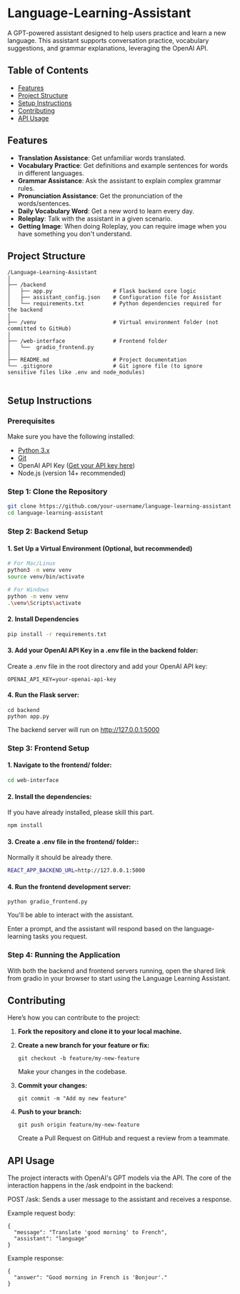# Language-Learning-Assistant

A GPT-powered assistant designed to help users practice and learn a new language. This assistant supports conversation practice, vocabulary suggestions, and grammar explanations, leveraging the OpenAI API.

## Table of Contents

- [Features](#features)
- [Project Structure](#project-structure)
- [Setup Instructions](#setup-instructions)
- [Contributing](#contributing)
- [API Usage](#api-usage)

## Features

- **Translation Assistance**: Get unfamiliar words translated.
- **Vocabulary Practice**: Get definitions and example sentences for words in different languages.
- **Grammar Assistance**: Ask the assistant to explain complex grammar rules.
- **Pronunciation Assistance**: Get the pronunciation of the words/sentences.
- **Daily Vocabulary Word**: Get a new word to learn every day.
- **Roleplay**: Talk with the assistant in a given scenario.
- **Getting Image**: When doing Roleplay, you can require image when you have something you don't understand.

## Project Structure

```
/Language-Learning-Assistant
│
├── /backend
│   ├── app.py                   # Flask backend core logic
│   ├── assistant_config.json    # Configuration file for Assistant
│   └── requirements.txt         # Python dependencies required for the backend
│
├── /venv                        # Virtual environment folder (not committed to GitHub)
│
├── /web-interface               # Frontend folder
│   └──  gradio_frontend.py
│
├── README.md                    # Project documentation
└── .gitignore                   # Git ignore file (to ignore sensitive files like .env and node_modules)


```

## Setup Instructions

### Prerequisites

Make sure you have the following installed:

- [Python 3.x](https://www.python.org/downloads/)
- [Git](https://git-scm.com/)
- OpenAI API Key ([Get your API key here](https://platform.openai.com/account/api-keys))
- Node.js (version 14+ recommended)

### Step 1: Clone the Repository

```bash
git clone https://github.com/your-username/language-learning-assistant.git
cd language-learning-assistant
```

### Step 2: Backend Setup

#### 1. Set Up a Virtual Environment (Optional, but recommended)

```bash
# For Mac/Linux
python3 -m venv venv
source venv/bin/activate

# For Windows
python -m venv venv
.\venv\Scripts\activate
```

#### 2. Install Dependencies

```bash
pip install -r requirements.txt
```

#### 3. Add your OpenAI API Key in a .env file in the backend folder:

Create a .env file in the root directory and add your OpenAI API key:

```
OPENAI_API_KEY=your-openai-api-key
```

#### 4. Run the Flask server:

```
cd backend
python app.py
```

The backend server will run on http://127.0.0.1:5000

### Step 3: Frontend Setup

#### 1. Navigate to the frontend/ folder:

```bash
cd web-interface
```

#### 2. Install the dependencies:

If you have already installed, please skill this part.

```bash
npm install
```

#### 3. Create a .env file in the frontend/ folder::

Normally it should be already there.

```bash
REACT_APP_BACKEND_URL=http://127.0.0.1:5000
```

#### 4. Run the frontend development server:

```
python gradio_frontend.py

```

You'll be able to interact with the assistant.

Enter a prompt, and the assistant will respond based on the language-learning tasks you request.

### Step 4: Running the Application

With both the backend and frontend servers running, open the shared link from gradio in your browser to start using the Language Learning Assistant.

## Contributing

Here’s how you can contribute to the project:

1. **Fork the repository and clone it to your local machine.**

2. **Create a new branch for your feature or fix:**

   ```
   git checkout -b feature/my-new-feature
   ```

   Make your changes in the codebase.

3. **Commit your changes:**

   ```
   git commit -m "Add my new feature"
   ```

4. **Push to your branch:**

   ```
   git push origin feature/my-new-feature
   ```

   Create a Pull Request on GitHub and request a review from a teammate.

## API Usage

The project interacts with OpenAI's GPT models via the API. The core of the interaction happens in the /ask endpoint in the backend:

POST /ask: Sends a user message to the assistant and receives a response.

Example request body:

```
{
  "message": "Translate 'good morning' to French",
  "assistant": "language"
}
```

Example response:

```
{
  "answer": "Good morning in French is 'Bonjour'."
}

```
